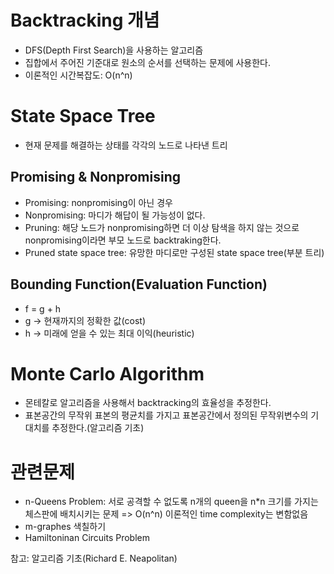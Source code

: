 # Backtracking 개념
* DFS(Depth First Search)을 사용하는 알고리즘
* 집합에서 주어진 기준대로 원소의 순서를 선택하는 문제에 사용한다. 
* 이론적인 시간복잡도: O(n^n)


# State Space Tree
* 현재 문제를 해결하는 상태를 각각의 노드로 나타낸 트리

## Promising & Nonpromising
* Promising: nonpromising이 아닌 경우
* Nonpromising: 마디가 해답이 될 가능성이 없다.
* Pruning: 해당 노드가 nonpromising하면 더 이상 탐색을 하지 않는 것으로 nonpromising이라면 부모 노드로 backtraking한다.
* Pruned state space tree: 유망한 마디로만 구성된 state space tree(부분 트리)

## Bounding Function(Evaluation Function)
* f = g + h
* g -> 현재까지의 정확한 값(cost)
* h -> 미래에 얻을 수 있는 최대 이익(heuristic)

# Monte Carlo Algorithm
* 몬테칼로 알고리즘을 사용해서 backtracking의 효율성을 추정한다.
* 표본공간의 무작위 표본의 평균치를 가지고 표본공간에서 정의된 무작위변수의 기대치를 추정한다.(알고리즘 기초)

# 관련문제
* n-Queens Problem: 서로 공격할 수 없도록 n개의 queen을 n*n 크기를 가지는 체스판에 배치시키는 문제 => O(n^n) 이론적인 time complexity는 변함없음
* m-graphes 색칠하기
* Hamiltoninan Circuits Problem

참고: 알고리즘 기초(Richard E. Neapolitan)
